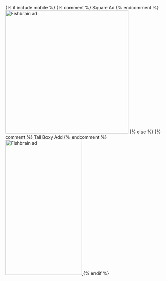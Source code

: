<div class="ad custom">
<!-- START ADVERTISER: Fishbrain AB from awin.com -->
{% if include.mobile %}
{% comment %} Square Ad {% endcomment %}
  <a href="https://www.awin1.com/cread.php?s=2909670&v=19294&q=401837&r=730047" class="awin-ad awin-ad-fishbrain awin-ad-mobile">
    <img src="https://www.awin1.com/cshow.php?s=2909670&v=19294&q=401837&r=730047" alt="Fishbrain ad" width="385" height="385" />
  </a>
{% else %}
{% comment %} Tall Boxy Add {% endcomment %}
  <a href="https://www.awin1.com/cread.php?s=2909669&v=19294&q=412409&r=730047" class="awin-ad awin-ad-fishbrain awin-ad-desktop">
    <img src="https://www.awin1.com/cshow.php?s=2909669&v=19294&q=412409&r=730047" alt="Fishbrain ad" width="240" height="423" />
  </a>
{% endif %}
<!-- END ADVERTISER: Fishbrain AB from awin.com -->
</div>